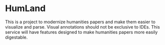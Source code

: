 # HumLand
This is a project to modernize humanities papers and make them easier to visualize and parse. Visual annotations should not be exclusive to IDEs. This service will have features designed to make humanities papers more easily digestable.
